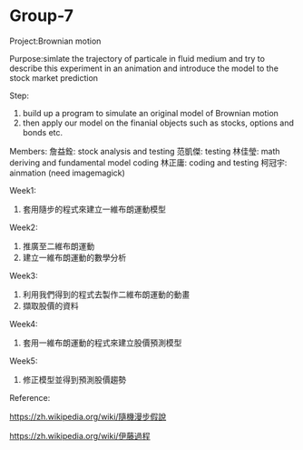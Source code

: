 # Group-7

Project:Brownian motion

Purpose:simlate the trajectory of particale in fluid medium and try to describe this experiment in an animation and introduce the model to the stock market prediction

Step:
1. build up a program to simulate an original model of Brownian motion
2. then apply our model on the finanial objects such as stocks, options and bonds etc.


Members:
詹益銓: stock analysis and testing
范凱傑: testing
林佳瑩: math deriving and fundamental model coding
林正庸: coding and testing
柯冠宇: ainmation (need imagemagick)


Week1:
1. 套用隨步的程式來建立一維布朗運動模型

Week2:
1. 推廣至二維布朗運動
2. 建立一維布朗運動的數學分析

Week3:
1. 利用我們得到的程式去製作二維布朗運動的動畫 
2. 擷取股價的資料

Week4:
1. 套用一維布朗運動的程式來建立股價預測模型

Week5:
1. 修正模型並得到預測股價趨勢



Reference:

https://zh.wikipedia.org/wiki/隨機漫步假說

https://zh.wikipedia.org/wiki/伊藤過程
